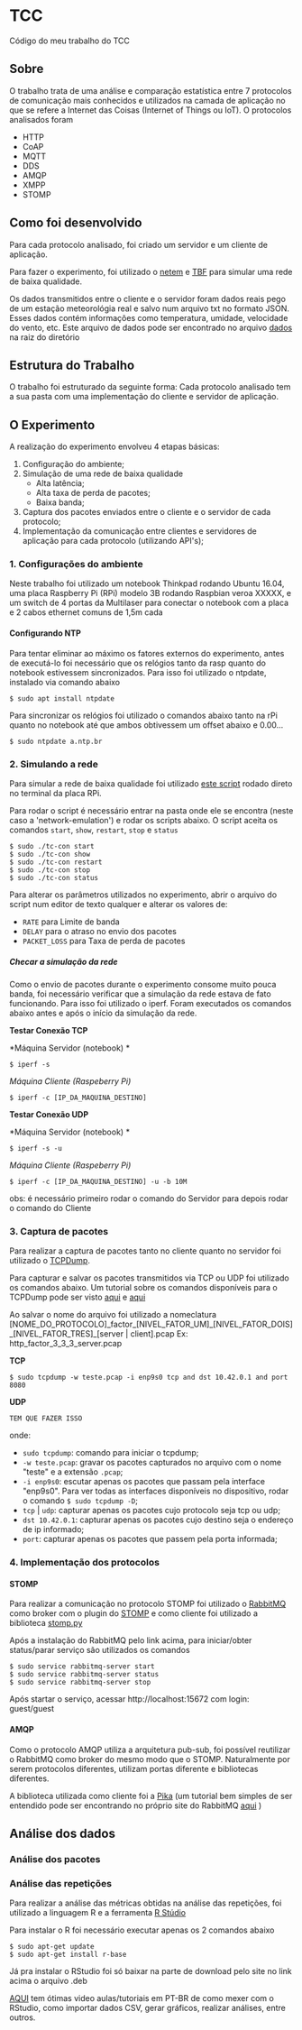 # TCC
Código do meu trabalho do TCC

## Sobre
O trabalho trata de uma análise e comparação estatística entre 7 protocolos de comunicação mais conhecidos e utilizados na camada de aplicação no que se refere a Internet das Coisas (Internet of Things ou IoT). O protocolos analisados foram
- HTTP
- CoAP
- MQTT
- DDS
- AMQP
- XMPP
- STOMP

## Como foi desenvolvido
Para cada protocolo analisado, foi criado um servidor e um cliente de aplicação.

Para fazer o experimento, foi utilizado o [netem](https://wiki.linuxfoundation.org/networking/netem) e [TBF](https://www.systutorials.com/docs/linux/man/8-tc-tbf/) para simular uma rede de baixa qualidade.

Os dados transmitidos entre o cliente e o servidor foram dados reais pego de um estação meteorológia real e salvo num arquivo txt no formato JSON. Esses dados contém informações como temperatura, umidade, velocidade do vento, etc. 
Este arquivo de dados pode ser encontrado no arquivo [dados](dados.txt) na raiz do diretório

## Estrutura do Trabalho
O trabalho foi estruturado da seguinte forma: Cada protocolo analisado tem a sua pasta com uma implementação do cliente e servidor de aplicação.

## O Experimento
A realização do experimento envolveu 4 etapas básicas:
1. Configuração do ambiente;
2. Simulação de uma rede de baixa qualidade
   - Alta latência;
   - Alta taxa de perda de pacotes;
   - Baixa banda;
3. Captura dos pacotes enviados entre o cliente e o servidor de cada protocolo;
4. Implementação da comunicação entre clientes e servidores de aplicação para cada protocolo (utilizando API's);


### 1. Configurações do ambiente
Neste trabalho foi utilizado um notebook Thinkpad rodando Ubuntu 16.04, uma placa Raspberry Pi (RPi) modelo 3B rodando Raspbian veroa XXXXX, e um switch de 4 portas da Multilaser para conectar o notebook com a placa e 2 cabos ethernet comuns de 1,5m cada

#### Configurando NTP
Para tentar eliminar ao máximo os fatores externos do experimento, antes de executá-lo foi necessário que os relógios tanto da rasp quanto do notebook estivessem sincronizados. Para isso foi utilizado o ntpdate, instalado via comando abaixo
```
$ sudo apt install ntpdate
```

Para sincronizar os relógios foi utilizado o comandos abaixo tanto na rPi quanto no notebook até que ambos obtivessem um offset abaixo e 0.00...
```
$ sudo ntpdate a.ntp.br
```

### 2. Simulando a rede
Para simular a rede de baixa qualidade foi utilizado [este script](network-emulation/tc-con) rodado direto no terminal da placa RPi.

Para rodar o script é necessário entrar na pasta onde ele se encontra (neste caso a 'network-emulation') e rodar os scripts abaixo. O script aceita os comandos `start`, `show`, `restart`, `stop` e `status`
```
$ sudo ./tc-con start
$ sudo ./tc-con show
$ sudo ./tc-con restart
$ sudo ./tc-con stop
$ sudo ./tc-con status
```

Para alterar os parâmetros utilizados no experimento, abrir o arquivo do script num editor de texto qualquer e alterar os valores de:
- `RATE` para Limite de banda
- `DELAY` para o atraso no envio dos pacotes
- `PACKET_LOSS` para Taxa de perda de pacotes

##### Checar a simulação da rede

Como o envio de pacotes durante o experimento consome muito pouca banda, foi necessário verificar que a simulação da rede estava de fato funcionando. Para isso foi utilizado o iperf. Foram executados os comandos abaixo antes e após o início da simulação da rede.

**Testar Conexão TCP**

*Máquina Servidor (notebook) *
```
$ iperf -s
```

*Máquina Cliente (Raspeberry Pi)*
```
$ iperf -c [IP_DA_MAQUINA_DESTINO]
```

**Testar Conexão UDP**

*Máquina Servidor (notebook) *
```
$ iperf -s -u
```

*Máquina Cliente (Raspeberry Pi)*
```
$ iperf -c [IP_DA_MAQUINA_DESTINO] -u -b 10M
```


obs: é necessário primeiro rodar o comando do Servidor para depois rodar o comando do Cliente


### 3. Captura de pacotes
Para realizar a captura de pacotes tanto no cliente quanto no servidor foi utilizado o [TCPDump](http://www.ronnutter.com/raspberry-pi-intro-to-tcpdump/).

Para capturar e salvar os pacotes transmitidos via TCP ou UDP foi utilizado os comandos abaixo. Um tutorial sobre os comandos disponíveis para o TCPDump pode ser visto [aqui](https://www.tecmint.com/12-tcpdump-commands-a-network-sniffer-tool/) e [aqui](https://danielmiessler.com/study/tcpdump/)

Ao salvar o nome do arquivo foi utilizado a nomeclatura [NOME_DO_PROTOCOLO]\_factor_\[NIVEL_FATOR_UM]\_\[NIVEL_FATOR_DOIS]\_\[NIVEL_FATOR_TRES]\_\[server | client].pcap
Ex: http_factor_3_3_3_server.pcap

**TCP**
```
$ sudo tcpdump -w teste.pcap -i enp9s0 tcp and dst 10.42.0.1 and port 8080
```
**UDP**
```
TEM QUE FAZER ISSO
```

onde:
- `sudo tcpdump`: comando para iniciar o tcpdump;
- `-w teste.pcap`: gravar os pacotes capturados no arquivo com o nome "teste" e a extensão `.pcap`;
- `-i enp9s0`: escutar apenas os pacotes que passam pela interface "enp9s0". Para ver todas as interfaces disponíveis no dispositivo, rodar o comando ```$ sudo tcpdump -D```;
- `tcp` | `udp`: capturar apenas os pacotes cujo protocolo seja tcp ou udp;
- `dst 10.42.0.1`: capturar apenas os pacotes cujo destino seja o endereço de ip informado;
- `port`: capturar apenas os pacotes que passem pela porta informada;




### 4. Implementação dos protocolos

#### STOMP
Para realizar a comunicação no protocolo STOMP foi utilizado o [RabbitMQ](https://tecadmin.net/install-rabbitmq-server-on-ubuntu/) como broker com o plugin do [STOMP](http://www.rabbitmq.com/stomp.html) e como cliente foi utilizado a biblioteca [stomp.py](https://github.com/jasonrbriggs/stomp.py)

Após a instalação do RabbitMQ pelo link acima, para iniciar/obter status/parar serviço são utilizados os comandos
```
$ sudo service rabbitmq-server start
$ sudo service rabbitmq-server status
$ sudo service rabbitmq-server stop
```

Após startar o serviço, acessar http://localhost:15672 com login: guest/guest

#### AMQP
Como o protocolo AMQP utiliza a arquitetura pub-sub, foi possível reutilizar o RabbitMQ como broker do mesmo modo que o STOMP. Naturalmente por serem protocolos diferentes, utilizam portas diferente e bibliotecas diferentes.

A biblioteca utilizada como cliente foi a [Pika](https://github.com/pika/pika) (um tutorial bem simples de ser entendido pode ser encontrando no próprio site do RabbitMQ [aqui](https://www.rabbitmq.com/tutorials/tutorial-one-python.html) )


## Análise dos dados

### Análise dos pacotes

### Análise das repetições

Para realizar a análise das métricas obtidas na análise das repetições, foi utilizado a linguagem R e a ferramenta [R Stúdio](https://www.rstudio.com/) 

Para instalar o R foi necessário executar apenas os 2 comandos abaixo
```
$ sudo apt-get update
$ sudo apt-get install r-base
```

Já pra instalar o RStudio foi só baixar na parte de download pelo site no link acima o arquivo .deb

[AQUI](https://www.youtube.com/watch?v=AwMct_RzGGE) tem ótimas video aulas/tutoriais em PT-BR de como mexer com o RStudio, como importar dados CSV, gerar gráficos, realizar análises, entre outros.


